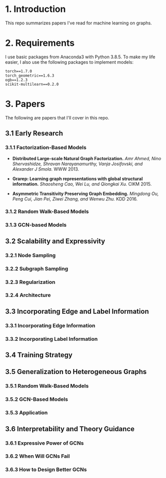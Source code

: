 # 1. Introduction
This repo summarizes papers I've read for machine learning on graphs.

# 2. Requirements
I use basic packages from Anaconda3 with Python 3.8.5. To make my life easier, I also use the following packages to implement models:
```
torch==1.7.0
torch_geometric==1.6.3
ogb==1.2.3
scikit-multilearn==0.2.0
```
# 3. Papers
The following are papers that I'll cover in this repo. 
## 3.1 Early Research
### 3.1.1 Factorization-Based Models
- **Distributed Large-scale Natural Graph Factorization.**
*Amr Ahmed, Nino Shervashidze, Shravan Narayanamurthy, Vanja Josifovski, and Alexander J Smola.*
   WWW 2013.
   
- **Grarep: Learning graph representations with global structural information.**
*Shaosheng Cao, Wei Lu, and Qiongkai Xu.*
   CIKM 2015.
  
- **Asymmetric Transitivity Preserving Graph Embedding.**
*Mingdong Ou, Peng Cui, Jian Pei, Ziwei Zhang, and Wenwu Zhu.*
  KDD 2016.
### 3.1.2 Random Walk-Based Models
### 3.1.3 GCN-based Models

## 3.2 Scalability and Expressivity
### 3.2.1 Node Sampling
### 3.2.2 Subgraph Sampling
### 3.2.3 Regularization
### 3.2.4 Architecture

## 3.3 Incorporating Edge and Label Information
### 3.3.1 Incorporating Edge Information
### 3.3.2 Incorporating Label Information

## 3.4 Training Strategy

## 3.5 Generalization to Heterogeneous Graphs
### 3.5.1 Random Walk-Based Models
### 3.5.2 GCN-Based Models

### 3.5.3 Application
## 3.6 Interpretability and Theory Guidance
### 3.6.1 Expressive Power of GCNs
### 3.6.2 When Will GCNs Fail
### 3.6.3 How to Design Better GCNs